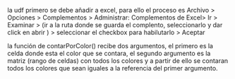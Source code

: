 la udf primero se debe añadir a excel, para ello el proceso es Archivo > Opciones > Complementos > Administrar: Complementos de Excel> Ir > Examinar > 
(ir a la ruta donde se guarda el complento, seleccionarlo y dar click en abrir ) > seleccionar el checkbox para habilutarlo > Aceptar

la función de contarPorColor() recibe dos argumentos, el primero es la celda donde esta el color que se contara, el segundo argumento es la matriz (rango de celdas) con todos 
los colores y a partir de ello se contaran todos los colores que sean iguales a la referencia del primer argumento.